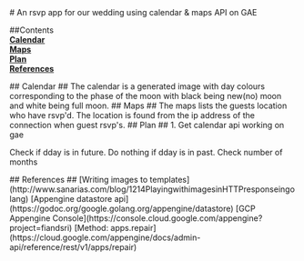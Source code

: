 <A name="toc0_1" title="Fiandsri"/>
# An rsvp app for our wedding using calendar & maps API on GAE

##Contents     
**<a href="toc1_1">Calendar</a>**  
**<a href="toc1_2">Maps</a>**  
**<a href="toc1_3">Plan</a>**  
**<a href="toc1_4">References</a>**  


<A name="toc1_1" title="Calendar" />
## Calendar ##
The calendar is a generated image with day colours corresponding to the phase of the moon with black being new(no) moon and white being full moon. 
<A name="toc1_2" title="Maps" />
## Maps ##
The maps lists the guests location who have rsvp'd. The location is found from the ip address of the connection when guest rsvp's.

<A name="toc1_3" title="Plan" />
## Plan ##
1. Get calendar api working on gae


Check if dday is in future. Do nothing if dday is in past. 
Check number of months

<A name="toc1_4" title="References" />
## References ##
[Writing images to templates](http://www.sanarias.com/blog/1214PlayingwithimagesinHTTPresponseingolang)
[Appengine datastore api](https://godoc.org/google.golang.org/appengine/datastore)
[GCP Appengine Console](https://console.cloud.google.com/appengine?project=fiandsri)
[Method: apps.repair](https://cloud.google.com/appengine/docs/admin-api/reference/rest/v1/apps/repair)


